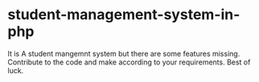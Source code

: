 # student-management-system-in-php
It is A student mangemnt system but there are some features missing. Contribute to the code and make according to your requirements. Best of luck.
